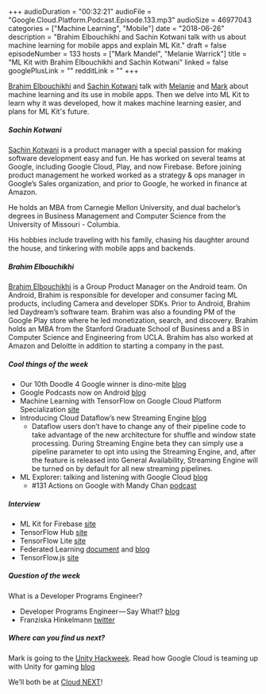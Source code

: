 +++
audioDuration = "00:32:21"
audioFile = "Google.Cloud.Platform.Podcast.Episode.133.mp3"
audioSize = 46977043 
categories = ["Machine Learning", "Mobile"]
date = "2018-06-26"
description = "Brahim Elbouchikhi and Sachin Kotwani talk with us about machine learning for mobile apps and explain ML Kit."
draft = false
episodeNumber = 133
hosts = ["Mark Mandel", "Melanie Warrick"]
title = "ML Kit with Brahim Elbouchikhi and Sachin Kotwani"
linked = false
googlePlusLink = ""
redditLink = ""
+++

[Brahim Elbouchikhi](https://twitter.com/ielbouchikhi) and [Sachin Kotwani](https://twitter.com/skotwani) talk with [Melanie](https://twitter.com/nyghtowl) and [Mark](https://twitter.com/Neurotic) about machine learning and its use in mobile apps. Then we delve into ML Kit to learn why it was developed, how it makes machine learning easier, and plans for ML Kit's future. 

<!--more-->

##### Sachin Kotwani

[Sachin Kotwani](https://twitter.com/skotwani) is a product manager with a special passion for making software development easy and fun. He has worked on several teams at Google, including Google Cloud, Play, and now Firebase. Before joining product management he worked worked as a strategy & ops manager in Google’s Sales organization, and prior to Google, he worked in finance at Amazon.

He holds an MBA from Carnegie Mellon University, and dual bachelor’s degrees in Business Management and Computer Science from the University of Missouri - Columbia.

His hobbies include traveling with his family, chasing his daughter around the house, and tinkering with mobile apps and backends.

##### Brahim Elbouchikhi

[Brahim Elbouchikhi](https://twitter.com/ielbouchikhi) is a Group Product Manager on the Android team. On Android, Brahim is responsible for developer and consumer facing ML products, including Camera and developer SDKs. Prior to Android, Brahim led Daydream’s software team.  Brahim was also a founding PM of the Google Play store where he led monetization, search, and discovery. Brahim holds an MBA from the Stanford Graduate School of Business and a BS in Computer Science and Engineering from UCLA. Brahim has also worked at Amazon and Deloitte in addition to starting a company in the past.

##### Cool things of the week

* Our 10th Doodle 4 Google winner is dino-mite [blog](https://blog.google/inside-google/doodles/our-10th-doodle-4-google-winner-dino-mite/)
* Google Podcasts now on Android [blog](https://blog.google/products/android/listen-google-podcasts-now-android/) 
* Machine Learning with TensorFlow on Google Cloud Platform Specialization [site](https://www.coursera.org/specializations/machine-learning-tensorflow-gcp)
* Introducing Cloud Dataflow’s new Streaming Engine [blog](https://cloud.google.com/blog/big-data/2018/06/introducing-cloud-dataflows-new-streaming-engine)
  - Dataflow users don’t have to change any of their pipeline code to take advantage of the new architecture for shuffle and window state processing. During Streaming Engine beta they can simply use a pipeline parameter to opt into using the Streaming Engine, and, after the feature is released into General Availability, Streaming Engine will be turned on by default for all new streaming pipelines.
* ML Explorer: talking and listening with Google Cloud [blog](https://cloud.google.com/blog/big-data/2018/06/ml-explorer-talking-and-listening-with-google-cloud-using-cloud-speech-and-text-to-speech)
  - #131 Actions on Google with Mandy Chan [podcast](https://www.gcppodcast.com/post/episode-131-actions-on-google-with-mandy-chan/)

##### Interview

* ML Kit for Firebase [site](https://firebase.google.com/products/ml-kit/)
* TensorFlow Hub [site](https://www.tensorflow.org/hub/)
* TensorFlow Lite [site](https://www.tensorflow.org/mobile/tflite/)
* Federated Learning [document](https://ai.google/research/pubs/pub45648) and [blog](https://ai.googleblog.com/2017/04/federated-learning-collaborative.html)
* TensorFlow.js [site](https://js.tensorflow.org)

##### Question of the week

What is a Developer Programs Engineer?

* Developer Programs Engineer — Say What!? [blog](https://medium.com/google-cloud/developer-programs-engineer-say-what-b12829729693)
* Franziska Hinkelmann [twitter](https://twitter.com/fhinkel)


##### Where can you find us next?

Mark is going to the [Unity Hackweek](https://blogs.unity3d.com/2018/06/22/hackweek-2018-the-unity-way/). Read how Google Cloud is teaming up with Unity for gaming [blog](https://blog.google/products/google-cloud/powering-up-connected-game-development-through-our-alliance-with-unity/)

We’ll both be at [Cloud NEXT](https://cloud.withgoogle.com/next18/sf/)!